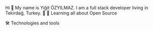 Hi 👋
My name is Yiğit ÖZYILMAZ. I am a full stack developer living in Tekirdağ, Turkey. 🥐
🌱 Learning all about Open Source

🛠 Technologies and tools



